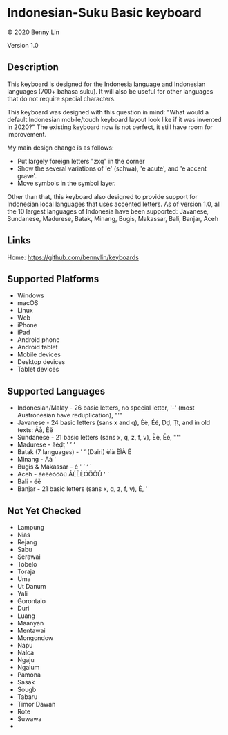 Indonesian-Suku Basic keyboard
==============================

© 2020 Benny Lin

Version 1.0

Description
-----------

This keyboard is designed for the Indonesia language and Indonesian languages (700+ bahasa suku). It will also be useful for other languages that do not require special characters.

This keyboard was designed with this question in mind: "What would a default Indonesian mobile/touch keyboard layout look like if it was invented in 2020?" The existing keyboard now is not perfect, it still have room for improvement.

My main design change is as follows:
* Put largely foreign letters "zxq" in the corner
* Show the several variations of 'e' (schwa), 'e acute', and 'e accent grave'.
* Move symbols in the symbol layer.

Other than that, this keyboard also designed to provide support for Indonesian local languages that uses accented letters. As of version 1.0, all the 10 largest languages of Indonesia have been supported: Javanese, Sundanese, Madurese, Batak, Minang, Bugis, Makassar, Bali, Banjar, Aceh

Links
-----

Home: https://github.com/bennylin/keyboards

Supported Platforms
-------------------
 * Windows
 * macOS
 * Linux
 * Web
 * iPhone
 * iPad
 * Android phone
 * Android tablet
 * Mobile devices
 * Desktop devices
 * Tablet devices

Supported Languages
-------------------
 * Indonesian/Malay - 26 basic letters, no special letter, '-' (most Austronesian have reduplication), "'"
 * Javanese - 24 basic letters (sans x and q), Èè, Éé, Ḍḍ, Ṭṭ, and in old texts: Åå, Ĕĕ
 * Sundanese - 21 basic letters (sans x, q, z, f, v), Èè, Éé, "'"
 * Madurese - âèḍṭ ' ’ ‘ 
 * Batak (7 languages) - ' ’ (Dairi) èìà ÈÌÀ É
 * Minang - Àà '
 * Bugis & Makassar - é ' ’ ‘ ` 
 * Aceh - áéëèóöôú ÁÉËÈÓÖÔÚ ' `
 * Bali - éě
 * Banjar - 21 basic letters (sans x, q, z, f, v), É, '

Not Yet Checked
-------------------
 * Lampung
 * Nias
 * Rejang
 * Sabu
 * Serawai
 * Tobelo
 * Toraja
 * Uma
 * Ut Danum
 * Yali
 * Gorontalo
 * Duri
 * Luang
 * Maanyan
 * Mentawai
 * Mongondow
 * Napu
 * Nalca
 * Ngaju
 * Ngalum
 * Pamona
 * Sasak
 * Sougb
 * Tabaru
 * Timor Dawan
 * Rote
 * Suwawa
 * 
